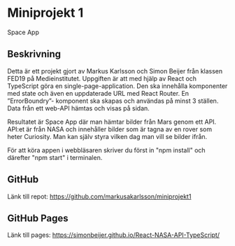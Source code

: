 # Miniprojekt 1

Space App

## Beskrivning

Detta är ett projekt gjort av Markus Karlsson och Simon Beijer från klassen FED19 på Medieinstitutet.
Uppgiften är att med hjälp av React och TypeScript göra en single-page-application.
Den ska innehålla komponenter med state och även en uppdaterade URL med React Router.
En ”ErrorBoundry”- komponent ska skapas och användas på minst 3 ställen.
Data från ett web-API hämtas och visas på sidan.

Resultatet är Space App där man hämtar bilder från Mars genom ett API.
API:et är från NASA och innehåller bilder som är tagna av en rover som heter Curiosity.
Man kan själv styra vilken dag man vill se bilder ifrån.

För att köra appen i webbläsaren skriver du först in "npm install" och därefter "npm start" i terminalen.

## GitHub

Länk till repot: https://github.com/markusakarlsson/miniprojekt1

## GitHub Pages

Länk till pages: https://simonbeijer.github.io/React-NASA-API-TypeScript/